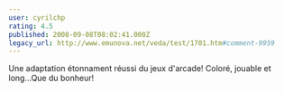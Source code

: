 ```yaml
---
user: cyrilchp
rating: 4.5
published: 2008-09-08T08:02:41.000Z
legacy_url: http://www.emunova.net/veda/test/1701.htm#comment-9959
---
```

Une adaptation étonnament réussi du jeux d'arcade! Coloré, jouable et long...Que du bonheur!